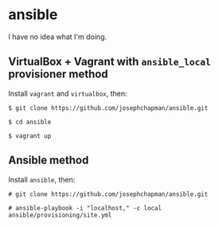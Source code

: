# ansible

I have no idea what I'm doing.

## VirtualBox + Vagrant with `ansible_local` provisioner method

Install `vagrant` and `virtualbox`, then:
```
$ git clone https://github.com/josephchapman/ansible.git

$ cd ansible

$ vagrant up
```

## Ansible method

Install `ansible`, then:
```
# git clone https://github.com/josephchapman/ansible.git

# ansible-playbook -i "localhost," -c local ansible/provisioning/site.yml
```